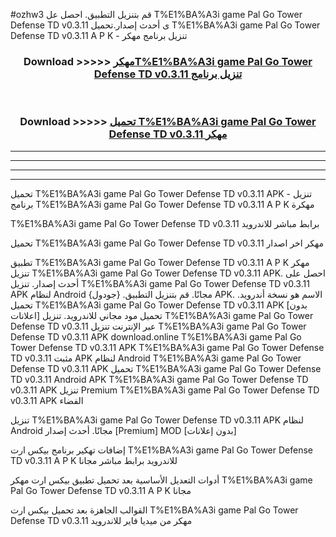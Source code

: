 #ozhw3 قم بتنزيل التطبيق. احصل عل T%E1%BA%A3i game Pal Go Tower Defense TD v0.3.11 ى أحدث إصدار.تحميل T%E1%BA%A3i game Pal Go Tower Defense TD v0.3.11 A P K - تنزيل برنامج مهكر



<div align="center">
<h3>Download >>>>> <a href="https://ar-sites.web.app/?ar= T%E1%BA%A3i game Pal Go Tower Defense TD v0.3.11">مهكرT%E1%BA%A3i game Pal Go Tower Defense TD v0.3.11 تنزيل برنامج</a></h3><br>

<h3>Download >>>>> <a href="https://ar-sites.web.app/?ar= T%E1%BA%A3i game Pal Go Tower Defense TD v0.3.11">تحميل T%E1%BA%A3i game Pal Go Tower Defense TD v0.3.11 مهكر</a></h3>
</div>


----------------------------------------------------------

----------------------------------------------------------

----------------------------------------------------------

----------------------------------------------------------


تحميل T%E1%BA%A3i game Pal Go Tower Defense TD v0.3.11 APK - تنزيل برنامج T%E1%BA%A3i game Pal Go Tower Defense TD v0.3.11 A P K مهكرة

T%E1%BA%A3i game Pal Go Tower Defense TD v0.3.11 برابط مباشر للاندرويد

تحميل T%E1%BA%A3i game Pal Go Tower Defense TD v0.3.11 مهكر اخر اصدار

تطبيق T%E1%BA%A3i game Pal Go Tower Defense TD v0.3.11 A P K مهكر
تنزيل T%E1%BA%A3i game Pal Go Tower Defense TD v0.3.11 APK. احصل على أحدث إصدار.
تنزيل T%E1%BA%A3i game Pal Go Tower Defense TD v0.3.11 APK لنظام Android مجانًا.
قم بتنزيل التطبيق. {جودول} APK. الاسم هو نسخة أندرويد.
تحميل T%E1%BA%A3i game Pal Go Tower Defense TD v0.3.11 APK [بدون اعلانات]
تحميل مود مجاني للاندرويد.
تنزيل T%E1%BA%A3i game Pal Go Tower Defense TD v0.3.11 عبر الإنترنت
تنزيل T%E1%BA%A3i game Pal Go Tower Defense TD v0.3.11 APK
download.online T%E1%BA%A3i game Pal Go Tower Defense TD v0.3.11 APK
T%E1%BA%A3i game Pal Go Tower Defense TD v0.3.11 مثبت APK لنظام Android
T%E1%BA%A3i game Pal Go Tower Defense TD v0.3.11 APK
تحميل T%E1%BA%A3i game Pal Go Tower Defense TD v0.3.11 Android APK
T%E1%BA%A3i game Pal Go Tower Defense TD v0.3.11 APK تنزيل Premium
T%E1%BA%A3i game Pal Go Tower Defense TD v0.3.11 APK الفضاء

تنزيل T%E1%BA%A3i game Pal Go Tower Defense TD v0.3.11 APK لنظام Android مجانًا. أحدث إصدار [Premium] MOD [بدون إعلانات]

إضافات تهكير برنامج بيكس ارت T%E1%BA%A3i game Pal Go Tower Defense TD v0.3.11 A P K للاندرويد برابط مباشر مجانا

أدوات التعديل الأساسية بعد تحميل تطبيق بيكس ارت مهكر T%E1%BA%A3i game Pal Go Tower Defense TD v0.3.11 A P K مجانا

القوالب الجاهزة بعد تحميل بيكس ارت T%E1%BA%A3i game Pal Go Tower Defense TD v0.3.11 مهكر من ميديا فاير للاندرويد



